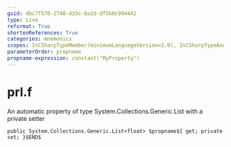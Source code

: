 ```yaml
---
guid: dbc7f578-2740-433c-8a2d-df5b0c994442
type: Live
reformat: True
shortenReferences: True
categories: mnemonics
scopes: InCSharpTypeMember(minimumLanguageVersion=2.0), InCSharpTypeAndNamespace(minimumLanguageVersion=2.0)
parameterOrder: propname
propname-expression: constant("MyProperty")
---
```


# prl.f

An automatic property of type System.Collections.Generic.List<float> with a private setter

```
public System.Collections.Generic.List<float> $propname${ get; private set; }$END$
```
